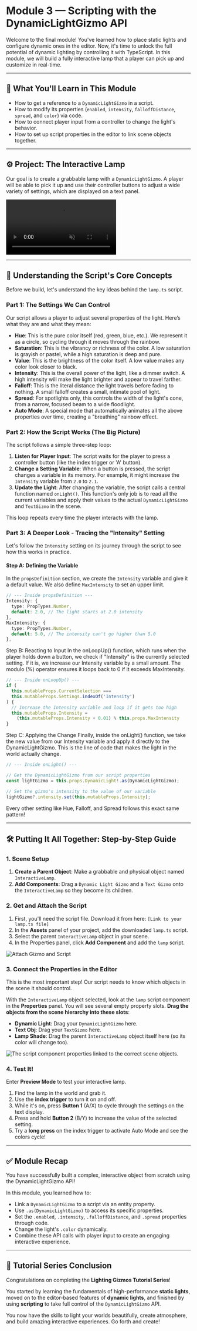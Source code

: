 # Module 3 — Scripting with the DynamicLightGizmo API

Welcome to the final module! You've learned how to place static lights and configure dynamic ones in the editor. Now, it's time to unlock the full potential of dynamic lighting by controlling it with TypeScript. In this module, we will build a fully interactive lamp that a player can pick up and customize in real-time.

---

## 🎯 What You'll Learn in This Module
- How to get a reference to a `DynamicLightGizmo` in a script.
- How to modify its properties (`enabled`, `intensity`, `falloffDistance`, `spread`, and `color`) via code.
- How to connect player input from a controller to change the light's behavior.
- How to set up script properties in the editor to link scene objects together.

---

## ⚙️ Project: The Interactive Lamp

Our goal is to create a grabbable lamp with a `DynamicLightGizmo`. A player will be able to pick it up and use their controller buttons to adjust a wide variety of settings, which are displayed on a text panel.

<video controls loop muted style="max-width: 100%;">
  <source src="/docs/lighting-tutorial/media/dynamiclightclip.mp4" type="video/mp4">
  Your browser does not support the video tag.
</video>

---

## 📝 Understanding the Script's Core Concepts

Before we build, let's understand the key ideas behind the `lamp.ts` script.

### Part 1: The Settings We Can Control
Our script allows a player to adjust several properties of the light. Here’s what they are and what they mean:

*   **Hue**: This is the pure color itself (red, green, blue, etc.). We represent it as a circle, so cycling through it moves through the rainbow.
*   **Saturation**: This is the vibrancy or richness of the color. A low saturation is grayish or pastel, while a high saturation is deep and pure.
*   **Value**: This is the brightness of the color itself. A low value makes any color look closer to black.
*   **Intensity**: This is the overall power of the light, like a dimmer switch. A high intensity will make the light brighter and appear to travel farther.
*   **Falloff**: This is the literal distance the light travels before fading to nothing. A small falloff creates a small, intimate pool of light.
*   **Spread**: For spotlights only, this controls the width of the light's cone, from a narrow, focused beam to a wide floodlight.
*   **Auto Mode**: A special mode that automatically animates all the above properties over time, creating a "breathing" rainbow effect.

### Part 2: How the Script Works (The Big Picture)
The script follows a simple three-step loop:

1.  **Listen for Player Input**: The script waits for the player to press a controller button (like the index trigger or 'A' button).
2.  **Change a Setting Variable**: When a button is pressed, the script changes a variable in its memory. For example, it might increase the `Intensity` variable from `2.0` to `2.1`.
3.  **Update the Light**: After changing the variable, the script calls a central function named `onLight()`. This function's only job is to read all the current variables and apply their values to the actual `DynamicLightGizmo` and `TextGizmo` in the scene.

This loop repeats every time the player interacts with the lamp.

### Part 3: A Deeper Look - Tracing the "Intensity" Setting
Let's follow the `Intensity` setting on its journey through the script to see how this works in practice.

#### Step A: Defining the Variable
In the `propsDefinition` section, we create the `Intensity` variable and give it a default value. We also define `MaxIntensity` to set an upper limit.

```typescript
// --- Inside propsDefinition ---
Intensity: {
  type: PropTypes.Number,
  default: 2.0, // The light starts at 2.0 intensity
},
MaxIntensity: {
  type: PropTypes.Number,
  default: 5.0, // The intensity can't go higher than 5.0
},
```
Step B: Reacting to Input
In the onLoopUp() function, which runs when the player holds down a button, we check if "Intensity" is the currently selected setting. If it is, we increase our Intensity variable by a small amount. The modulo (%) operator ensures it loops back to 0 if it exceeds MaxIntensity.

```typescript
// --- Inside onLoopUp() ---
if (
  this.mutableProps.CurrentSelection ===
  this.mutableProps.Settings.indexOf('Intensity')
) {
  // Increase the Intensity variable and loop if it gets too high
  this.mutableProps.Intensity =
    (this.mutableProps.Intensity + 0.01) % this.props.MaxIntensity
}
```
Step C: Applying the Change
Finally, inside the onLight() function, we take the new value from our Intensity variable and apply it directly to the DynamicLightGizmo. This is the line of code that makes the light in the world actually change.
```typescript
// --- Inside onLight() ---

// Get the DynamicLightGizmo from our script properties
const lightGizmo = this.props.DynamicLight!.as(DynamicLightGizmo);

// Set the gizmo's intensity to the value of our variable
lightGizmo?.intensity.set(this.mutableProps.Intensity);
```
Every other setting like Hue, Falloff, and Spread follows this exact same pattern!

---

## 🛠️ Putting It All Together: Step-by-Step Guide
### 1. Scene Setup
1.  **Create a Parent Object**: Make a grabbable and physical object named `InteractiveLamp`.
2.  **Add Components**: Drag a `Dynamic Light Gizmo` and a `Text Gizmo` onto the `InteractiveLamp` so they become its children.

### 2. Get and Attach the Script
1.  First, you'll need the script file. Download it from here: `[Link to your lamp.ts file]`
2.  In the **Assets** panel of your project, add the downloaded `lamp.ts` script.
3.  Select the parent `InteractiveLamp` object in your scene.
4.  In the Properties panel, click **Add Component** and add the `lamp` script.

![Attach Gizmo and Script](/docs/lighting-tutoria/media/lampproperties.jpg)
### 3. Connect the Properties in the Editor
This is the most important step! Our script needs to know which objects in the scene it should control.

With the `InteractiveLamp` object selected, look at the `lamp` script component in the **Properties** panel. You will see several empty property slots. **Drag the objects from the scene hierarchy into these slots**:

-   **Dynamic Light**: Drag your `DynamicLightGizmo` here.
-   **Text Obj**: Drag your `TextGizmo` here.
-   **Lamp Shade**: Drag the parent `InteractiveLamp` object itself here (so its color will change too).

![The script component properties linked to the correct scene objects.](/docs/lighting-tutorial/media/lampsettings.jpg)

### 4. Test It!
Enter **Preview Mode** to test your interactive lamp.
1.  Find the lamp in the world and grab it.
2.  Use the **index trigger** to turn it on and off.
3.  While it's on, press **Button 1** (A/X) to cycle through the settings on the text display.
4.  Press and hold **Button 2** (B/Y) to increase the value of the selected setting.
5.  Try a **long press** on the index trigger to activate Auto Mode and see the colors cycle!

---

## ✅ Module Recap
You have successfully built a complex, interactive object from scratch using the DynamicLightGizmo API!

In this module, you learned how to:
- Link a `DynamicLightGizmo` to a script via an entity property.
- Use `.as(DynamicLightGizmo)` to access its specific properties.
- Set the `.enabled`, `.intensity`, `.falloffDistance`, and `.spread` properties through code.
- Change the light's `.color` dynamically.
- Combine these API calls with player input to create an engaging interactive experience.

---

## 🎉 Tutorial Series Conclusion
Congratulations on completing the **Lighting Gizmos Tutorial Series**!

You started by learning the fundamentals of high-performance **static lights**, moved on to the editor-based features of **dynamic lights**, and finished by using **scripting** to take full control of the `DynamicLightGizmo` API.

You now have the skills to light your worlds beautifully, create atmosphere, and build amazing interactive experiences. Go forth and create!
